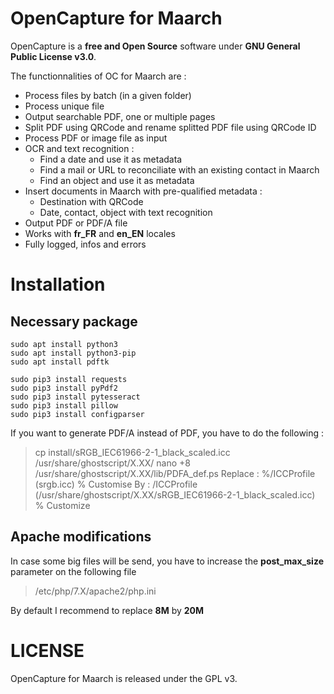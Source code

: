 
# OpenCapture for Maarch  
  
OpenCapture is a **free and Open Source** software under **GNU General Public License v3.0**.  

The functionnalities of OC for Maarch are : 

 - Process files by batch (in a given folder)
 - Process unique file 
 - Output searchable PDF, one or multiple pages
 - Split PDF using QRCode and rename splitted PDF file using QRCode ID
 - Process PDF or image file as input
 - OCR and text recognition : 
	 - Find a date and use it as metadata
	 - Find a mail or URL to reconciliate with an existing contact in Maarch
	 - Find an object and use it as metadata
 - Insert documents in Maarch with pre-qualified metadata : 
	 - Destination with QRCode
	 - Date, contact, object with text recognition
 - Output PDF or PDF/A file
 - Works with **fr_FR** and **en_EN** locales
 - Fully logged, infos and errors
 
  
  
# Installation  
  
## Necessary package  
  

    sudo apt install python3 
    sudo apt install python3-pip
    sudo apt install pdftk 

    sudo pip3 install requests 
    sudo pip3 install pyPdf2 
    sudo pip3 install pytesseract 
    sudo pip3 install pillow
    sudo pip3 install configparser



If you want to generate PDF/A instead of PDF, you have to do the following :

> cp install/sRGB_IEC61966-2-1_black_scaled.icc /usr/share/ghostscript/X.XX/
> nano +8 /usr/share/ghostscript/X.XX/lib/PDFA_def.ps
> Replace : %/ICCProfile (srgb.icc) % Customise
> By : /ICCProfile (/usr/share/ghostscript/X.XX/sRGB_IEC61966-2-1_black_scaled.icc)   % Customize

## Apache modifications

In case some big files will be send, you have to increase the **post_max_size** parameter on the following file
> /etc/php/7.X/apache2/php.ini

By default I recommend to replace **8M** by **20M**

# LICENSE

OpenCapture for Maarch is released under the GPL v3.
